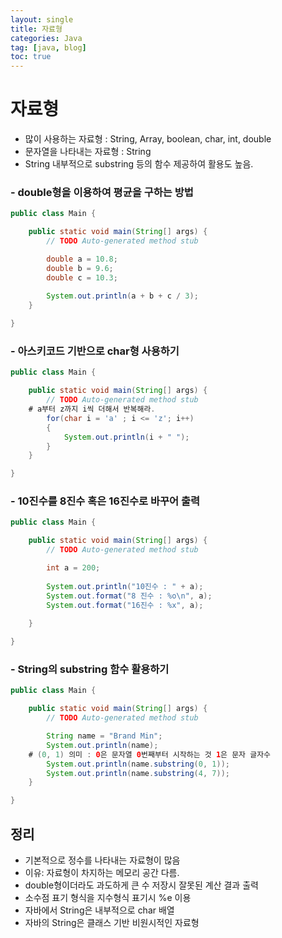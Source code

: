 ```yaml
---
layout: single
title: 자료형
categories: Java
tag: [java, blog]
toc: true
---
```


# 자료형
- 많이 사용하는 자료형 : String, Array, boolean, char, int, double
- 문자열을 나타내는 자료형 : String
- String 내부적으로 substring 등의 함수 제공하여 활용도 높음.

### - double형을 이용하여 평균을 구하는 방법
```Java
public class Main {

	public static void main(String[] args) {
		// TODO Auto-generated method stub

		double a = 10.8;
		double b = 9.6;
		double c = 10.3;
		
		System.out.println(a + b + c / 3);
	}

}
```

### - 아스키코드 기반으로 char형 사용하기
```Java
public class Main {

	public static void main(String[] args) {
		// TODO Auto-generated method stub
    # a부터 z까지 i씩 더해서 반복해라.
		for(char i = 'a' ; i <= 'z'; i++) 
		{
			System.out.println(i + " ");
		}
	}

}
```

### - 10진수를 8진수 혹은 16진수로 바꾸어 출력
```Java
public class Main {

	public static void main(String[] args) {
		// TODO Auto-generated method stub

		int a = 200;
		
		System.out.println("10진수 : " + a);
		System.out.format("8 진수 : %o\n", a);
		System.out.format("16진수 : %x", a);
		
	}

}
```

### - String의 substring 함수 활용하기
```Java
public class Main {

	public static void main(String[] args) {
		// TODO Auto-generated method stub

		String name = "Brand Min";
		System.out.println(name);
    # (0, 1) 의미 : 0은 문자열 0번째부터 시작하는 것 1은 문자 글자수 
		System.out.println(name.substring(0, 1));
		System.out.println(name.substring(4, 7));
	}

}
```

## 정리
- 기본적으로 정수를 나타내는 자료형이 많음
- 이유: 자료형이 차지하는 메모리 공간 다름.
- double형이더라도 과도하게 큰 수 저장시 잘못된 계산 결과 출력
- 소수점 표기 형식을 지수형식 표기시 %e 이용
- 자바에서 String은 내부적으로 char 배열
- 자바의 String은 클래스 기반 비원시적인 자료형
